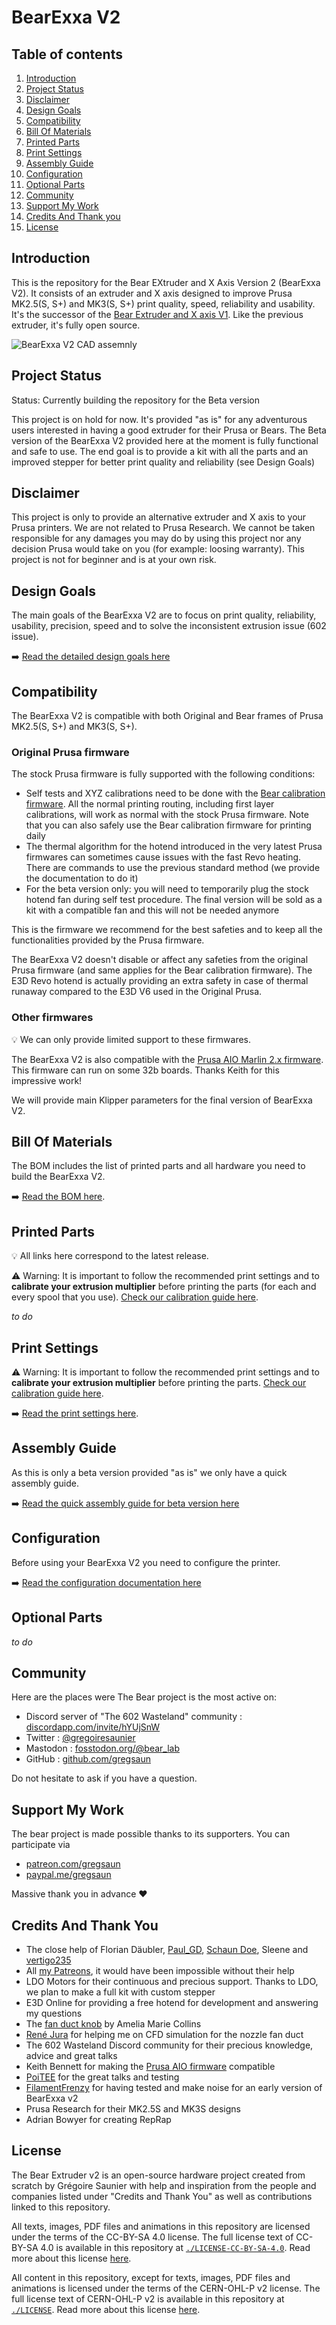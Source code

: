 # BearExxa V2

## Table of contents
  1. [Introduction](#introduction)
  1. [Project Status](#project-status)
  1. [Disclaimer](#disclaimer)
  1. [Design Goals](#design-goals)
  1. [Compatibility](#compatibility)
  1. [Bill Of Materials](#bill-of-materials)
  1. [Printed Parts](#printed-parts)
  1. [Print Settings](#print-settings)
  1. [Assembly Guide](#assembly-guide)
  1. [Configuration](#configuration)
  1. [Optional Parts](#optional-parts)
  1. [Community](#community)
  1. [Support My Work](#support-my-work)
  1. [Credits And Thank you](#credits-and-thank-you)
  1. [License](#license)


## Introduction 

This is the repository for the Bear EXtruder and X Axis Version 2 (BearExxa V2). It consists of an extruder and X axis designed to improve Prusa MK2.5(S, S+) and MK3(S, S+) print quality, speed, reliability and usability. It's the successor of the [Bear Extruder and X axis V1](https://github.com/gregsaun/bear_extruder_and_x_axis). Like the previous extruder, it's fully open source.

![BearExxa V2 CAD assemnly](extra/images/assembly_01.jpg)


## Project Status

Status: Currently building the repository for the Beta version

This project is on hold for now. It's provided "as is" for any adventurous users interested in having a good extruder for their Prusa or Bears. The Beta version of the BearExxa V2 provided here at the moment is fully functional and safe to use. The end goal is to provide a kit with all the parts and an improved stepper for better print quality and reliability (see Design Goals)


## Disclaimer

This project is only to provide an alternative extruder and X axis to your Prusa printers. We are not related to Prusa Research. We cannot be taken responsible for any damages you may do by using this project nor any decision Prusa would take on you (for example: loosing warranty). This project is not for beginner and is at your own risk.


## Design Goals

The main goals of the BearExxa V2 are to focus on print quality, reliability, usability, precision, speed and to solve the inconsistent extrusion issue (602 issue).
 
:arrow_right: [Read the detailed design goals here](doc/design_goals.md)


## Compatibility

The BearExxa V2 is compatible with both Original and Bear frames of Prusa MK2.5(S, S+) and MK3(S, S+).

### Original Prusa firmware

The stock Prusa firmware is fully supported with the following conditions:
- Self tests and XYZ calibrations need to be done with the [Bear calibration firmware](https://github.com/bear-lab-3d/Prusa-Firmware/releases/latest). All the normal printing routing, including first layer calibrations, will work as normal with the stock Prusa firmware. Note that you can also safely use the Bear calibration firmware for printing daily
- The thermal algorithm for the hotend introduced in the very latest Prusa firmwares can sometimes cause issues with the fast Revo heating. There are commands to use the previous standard method (we provide the documentation to do it)
- For the beta version only: you will need to temporarily plug the stock hotend fan during self test procedure. The final version will be sold as a kit with a compatible fan and this will not be needed anymore

This is the firmware we recommend for the best safeties and to keep all the functionalities provided by the Prusa firmware.

The BearExxa V2 doesn't disable or affect any safeties from the original Prusa firmware (and same applies for the Bear calibration firmware). The E3D Revo hotend is actually providing an extra safety in case of thermal runaway compared to the E3D V6 used in the Original Prusa.

### Other firmwares

💡 We can only provide limited support to these firmwares.

The BearExxa V2 is also compatible with the [Prusa AIO Marlin 2.x firmware](https://github.com/thisiskeithb/PrusaAIO). This firmware can run on some 32b boards. Thanks Keith for this impressive work!

We will provide main Klipper parameters for the final version of BearExxa V2.


## Bill Of Materials

The BOM includes the list of printed parts and all hardware you need to build the BearExxa V2.

:arrow_right: [Read the BOM here](doc/bom.md).


## Printed Parts

:bulb: All links here correspond to the latest release.

:warning: Warning: It is important to follow the recommended print settings and to **calibrate your extrusion multiplier** before printing the parts (for each and every spool that you use). [Check our calibration guide here](https://guides.bear-lab.com/Guide/Extrusion+multiplier+and+filament+diameter/8).

*to do*


## Print Settings

:warning: Warning: It is important to follow the recommended print settings and to **calibrate your extrusion multiplier** before printing the parts. [Check our calibration guide here](https://guides.bear-lab.com/Guide/Extrusion+multiplier+and+filament+diameter/8).

:arrow_right: [Read the print settings here](doc/print_settings.md).


## Assembly Guide

As this is only a beta version provided "as is" we only have a quick assembly guide.

:arrow_right: [Read the quick assembly guide for beta version here](doc/quick_assembly_guide/README.md)


## Configuration

Before using your BearExxa V2 you need to configure the printer.

➡️ [Read the configuration documentation here](doc/config)


## Optional Parts

*to do*


## Community

Here are the places were The Bear project is the most active on:

* Discord server of "The 602 Wasteland" community : [discordapp.com/invite/hYUjSnW](https://discordapp.com/invite/hYUjSnW)
* Twitter : [@gregoiresaunier](https://twitter.com/gregoiresaunier)
* Mastodon : [fosstodon.org/@bear_lab](https://fosstodon.org/@bear_lab)
* GitHub : [github.com/gregsaun](https://github.com/gregsaun)

Do not hesitate to ask if you have a question.


## Support My Work

The bear project is made possible thanks to its supporters. You can participate via
*  [patreon.com/gregsaun](https://www.patreon.com/gregsaun)
* [paypal.me/gregsaun](https://www.paypal.me/gregsaun)

Massive thank you in advance :heart:


## Credits And Thank You

- The close help of Florian Däubler, [Paul_GD](https://github.com/PaulGD03), [Schaun Doe](https://www.printables.com/@ShaunDoe), Sleene and  [vertigo235](https://www.printables.com/@vertigo235_33)
- All [my Patreons](https://www.patreon.com/gregsaun), it would have been impossible without their help
- LDO Motors for their continuous and precious support. Thanks to LDO, we plan to make a full kit with custom stepper
- E3D Online for providing a free hotend for development and answering my questions
- The [fan duct knob](https://www.printables.com/model/113157-bear-extruder-v1-fan-duct-knob) by Amelia Marie Collins
- [René Jura](https://rene-jurack.de) for helping me on CFD simulation for the nozzle fan duct
- The 602 Wasteland Discord community for their precious knowledge, advice and great talks
- Keith Bennett for making the [Prusa AIO firmware](https://github.com/thisiskeithb/PrusaAIO) compatible
- [PoiTEE](https://x.com/PoiTEE) for the great talks and testing
- [FilamentFrenzy](https://x.com/FilamentFrenzy) for having tested and make noise for an early version of BearExxa v2
- Prusa Research for their MK2.5S and MK3S designs
- Adrian Bowyer for creating RepRap


## License

The Bear Extruder v2 is an open-source hardware project created from scratch by Grégoire Saunier with help and inspiration from the people and companies listed under "Credits and Thank You" as well as contributions linked to this repository.

All texts, images, PDF files and animations in this repository are licensed under the terms of the CC-BY-SA 4.0 license. The full license text of CC-BY-SA 4.0 is available in this repository at [`./LICENSE-CC-BY-SA-4.0`](./LICENSE-CC-BY-SA-4.0). Read more about this license [here](https://creativecommons.org/licenses/by-sa/4.0/).

All content in this repository, except for texts, images, PDF files and animations is licensed under the terms of the CERN-OHL-P v2 license. The full license text of CERN-OHL-P v2 is available in this repository at [`./LICENSE`](./LICENSE). Read more about this license [here](https://cern-ohl.web.cern.ch/).
